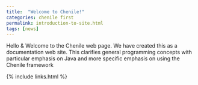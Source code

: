 ```yaml
---
title:  "Welcome to Chenile!"
categories: chenile first
permalink: introduction-to-site.html
tags: [news]
---
```



Hello & Welcome to the Chenile web page.
We have created this as a documentation web site. 
This clarifies general programming concepts with particular emphasis on Java and more specific emphasis on using the Chenile framework

{% include links.html %}
